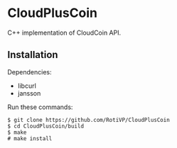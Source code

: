 # CloudPlusCoin
C++ implementation of CloudCoin API.

## Installation
Dependencies:
- libcurl
- jansson

Run these commands:
```
$ git clone https://github.com/RotiVP/CloudPlusCoin
$ cd CloudPlusCoin/build
$ make
# make install
```
